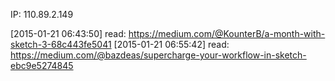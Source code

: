 IP: 110.89.2.149

[2015-01-21 06:43:50] read: https://medium.com/@KounterB/a-month-with-sketch-3-68c443fe5041
[2015-01-21 06:55:42] read: https://medium.com/@bazdeas/supercharge-your-workflow-in-sketch-ebc9e5274845